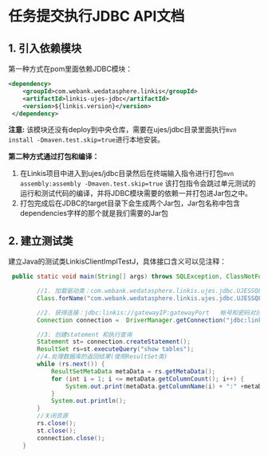 # 任务提交执行JDBC API文档

## 1. 引入依赖模块

第一种方式在pom里面依赖JDBC模块：

```xml
<dependency>
    <groupId>com.webank.wedatasphere.linkis</groupId>
    <artifactId>linkis-ujes-jdbc</artifactId>
    <version>${linkis.version}</version>
 </dependency>
```

**注意:** 该模块还没有deploy到中央仓库，需要在ujes/jdbc目录里面执行`mvn install -Dmaven.test.skip=true`进行本地安装。

**第二种方式通过打包和编译：**

1. 在Linkis项目中进入到ujes/jdbc目录然后在终端输入指令进行打包`mvn assembly:assembly -Dmaven.test.skip=true`
该打包指令会跳过单元测试的运行和测试代码的编译，并将JDBC模块需要的依赖一并打包进Jar包之中。
2. 打包完成后在JDBC的target目录下会生成两个Jar包，Jar包名称中包含dependencies字样的那个就是我们需要的Jar包

## 2. 建立测试类

建立Java的测试类LinkisClientImplTestJ，具体接口含义可以见注释：

```java
 public static void main(String[] args) throws SQLException, ClassNotFoundException {

        //1. 加载驱动类：com.webank.wedatasphere.linkis.ujes.jdbc.UJESSQLDriver
        Class.forName("com.webank.wedatasphere.linkis.ujes.jdbc.UJESSQLDriver");

        //2. 获得连接：jdbc:linkis://gatewayIP:gatewayPort   帐号和密码对应前端的帐号密码
        Connection connection =  DriverManager.getConnection("jdbc:linkis://127.0.0.1:9001","username","password");

        //3. 创建statement 和执行查询
        Statement st= connection.createStatement();
        ResultSet rs=st.executeQuery("show tables");
        //4.处理数据库的返回结果(使用ResultSet类)
        while (rs.next()) {
            ResultSetMetaData metaData = rs.getMetaData();
            for (int i = 1; i <= metaData.getColumnCount(); i++) {
                System.out.print(metaData.getColumnName(i) + ":" +metaData.getColumnTypeName(i)+": "+ rs.getObject(i) + "    ");
            }
            System.out.println();
        }
        //关闭资源
        rs.close();
        st.close();
        connection.close();
    }
```
